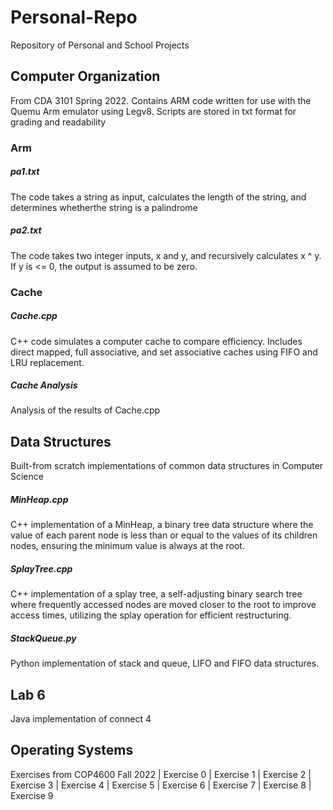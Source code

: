 # Personal-Repo
Repository of Personal and School Projects

## Computer Organization
From CDA 3101 Spring 2022. Contains ARM code written for use with the Quemu Arm emulator using Legv8. Scripts are stored in txt format for grading and readability

### Arm
##### pa1.txt 
The code takes a string as input, calculates the length of the string, and determines whetherthe string is a palindrome
##### pa2.txt
The code takes two integer inputs, x and y, and recursively calculates x ^ y. If y is <= 0, the output is assumed to be zero.

### Cache
##### Cache.cpp
C++ code simulates a computer cache to compare efficiency. Includes direct mapped, full associative, and set associative caches using FIFO and LRU replacement.
##### Cache Analysis
Analysis of the results of Cache.cpp

## Data Structures
Built-from scratch implementations of common data structures in Computer Science
##### MinHeap.cpp
C++ implementation of a MinHeap, a binary tree data structure where the value of each parent node is less than or equal to the values of its children nodes, ensuring the minimum value is always at the root.
##### SplayTree.cpp
C++ implementation of a splay tree, a self-adjusting binary search tree where frequently accessed nodes are moved closer to the root to improve access times, utilizing the splay operation for efficient restructuring.
##### StackQueue.py
Python implementation of stack and queue, LIFO and FIFO data structures.

## Lab 6
Java implementation of connect 4

## Operating Systems
Exercises from COP4600 Fall 2022
| Exercise 0
| Exercise 1
| Exercise 2
| Exercise 3
| Exercise 4
| Exercise 5
| Exercise 6
| Exercise 7
| Exercise 8
| Exercise 9
